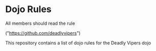 Dojo Rules
==========

All members should read the rule

("https://github.com/deadlyvipers")

This repository contains a list of dojo rules for the Deadly Vipers dojo

